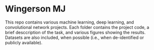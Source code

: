 # Wingerson MJ

This repo contains various machine learning, deep learning, and convolutional network projects. Each folder contains the project code, a brief desccription of the task, and various figures showing the results. Datasets are also included, when possible (i.e., when de-identified or publicly available).   